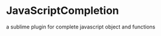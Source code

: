JavaScriptCompletion
====================

a sublime plugin for complete javascript object and functions
